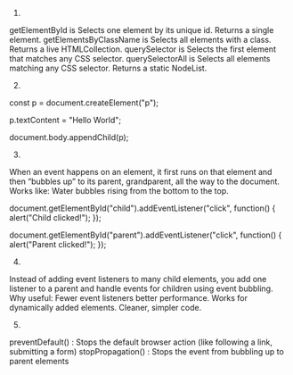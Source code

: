 1.
getElementById is Selects one element by its unique id. Returns a single element.
getElementsByClassName is Selects all elements with a class. Returns a live HTMLCollection.
querySelector is Selects the first element that matches any CSS selector.
querySelectorAll is Selects all elements matching any CSS selector. Returns a static NodeList.

2.
const p = document.createElement("p");

p.textContent = "Hello World";

document.body.appendChild(p); 

3.
When an event happens on an element, it first runs on that element and then “bubbles up” to its parent, grandparent, all the way to the document.
Works like: Water bubbles rising from the bottom to the top.

document.getElementById("child").addEventListener("click", function() {
  alert("Child clicked!");
});

document.getElementById("parent").addEventListener("click", function() {
  alert("Parent clicked!");
});


4.
Instead of adding event listeners to many child elements, you add one listener to a parent and handle events for children using event bubbling.
Why useful:
Fewer event listeners better performance.
Works for dynamically added elements.
Cleaner, simpler code.

5.
preventDefault() : Stops the default browser action (like following a link, submitting a form)
stopPropagation() : Stops the event from bubbling up to parent elements
